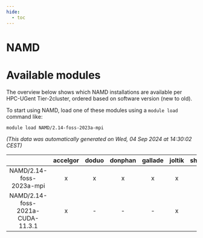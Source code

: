 ```yaml
---
hide:
  - toc
---
```


NAMD
====

# Available modules


The overview below shows which NAMD installations are available per HPC-UGent Tier-2cluster, ordered based on software version (new to old).

To start using NAMD, load one of these modules using a `module load` command like:

```shell
module load NAMD/2.14-foss-2023a-mpi
```

*(This data was automatically generated on Wed, 04 Sep 2024 at 14:30:02 CEST)*  

| |accelgor|doduo|donphan|gallade|joltik|shinx|skitty|
| :---: | :---: | :---: | :---: | :---: | :---: | :---: | :---: |
|NAMD/2.14-foss-2023a-mpi|x|x|x|x|x|-|x|
|NAMD/2.14-foss-2021a-CUDA-11.3.1|x|-|-|-|x|-|-|
